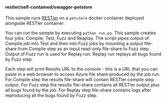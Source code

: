 #### restler/self-contained/swagger-petstore

This sample runs [RESTler](https://github.com/microsoft/restler-fuzzer) on a `petstore` docker container deployed alongside RESTler container.

You can run the sample by executing `python run.py`. This sample creates four jobs: Compile, Test, Fuzz and Reaplay. 
The script pipes output of Compile job into Test and then into Fuzz jobs by mounting a output file-share from Compile step as an input read-only file-share to Fuzz step. Output of Fuzz run is used for Replay run. Replay run replays all bugs found by Fuzz step.

Each step will print Results URL to the console - this is a URL that you can paste in a web browser to access Azure file share produced by the job run. For Compile step the results file-share  will contain RESTler compile step output. For Fuzz step the results file-share contains all RESTler output plus all bugs found by the job. For Replay step file-share contains logs after reproducing all the bugs found by Fuzz step. 